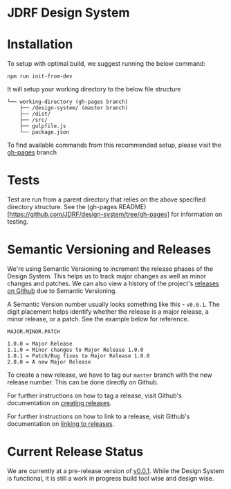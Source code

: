 # JDRF Design System

# Installation
To setup with optimal build, we suggest running the below command:
````
npm run init-from-dev
````
It will setup your working directory to the below file structure

````
└── working-directory (gh-pages branch)
	├── /design-system/ (master branch)
	├── /dist/
	├── /src/
	├── gulpfile.js
	└── package.json
````

To find available commands from this recommended setup, please visit the [gh-pages](https://github.com/JDRF/design-system/tree/gh-pages) branch

# Tests
Test are run from a parent directory that relies on the above specified directory structure. See the (gh-pages README)[https://github.com/JDRF/design-system/tree/gh-pages] for information on testing.

# Semantic Versioning and Releases
We're using Semantic Versioning to increment the release phases of the Design System. This helps us to track major changes as well as minor changes and patches. We can also view a history of the project's [releases on Github](https://github.com/JDRF/design-system/releases) due to Semantic Versioning.

A Semantic Version number usually looks something like this - `v0.0.1`. The digit placement helps identify whether the release is a major release, a minor release, or a patch. See the example below for reference.

````
MAJOR.MINOR.PATCH

1.0.0 = Major Release
1.1.0 = Minor changes to Major Release 1.0.0
1.0.1 = Patch/Bug fixes to Major Release 1.0.0
2.0.0 = A new Major Release
````

To create a new release, we have to tag our `master` branch with the new release number. This can be done directly on Github.

For further instructions on how to tag a release, visit Github's documentation on [creating releases](https://help.github.com/articles/creating-releases/).

For further instructions on how to link to a release, visit Github's documentation on [linking to releases](https://help.github.com/articles/linking-to-releases/).

# Current Release Status
We are currently at a pre-release version of [v0.0.1](https://github.com/JDRF/design-system/releases). While the Design System is functional, it is still a work in progress build tool wise and design wise.
